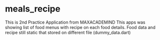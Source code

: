 # meals_recipe

This is 2nd Practice Application from MAXACADEMIND
This apps was showing list of food menus with recipe on each food details.
Food data and recipe still static that stored on different file (dummy_data.dart)

